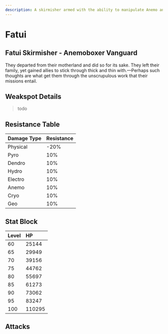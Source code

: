 ```yaml
---
description: A skirmisher armed with the ability to manipulate Anemo and heal their comrades..
---
```


# Fatui

## Fatui Skirmisher - Anemoboxer Vanguard

They departed from their motherland and did so for its sake. They left their family, yet gained allies to stick through thick and thin with.—Perhaps such thoughts are what get them through the unscrupulous work that their missions entail.

## Weakspot Details

> todo

## Resistance Table

| Damage Type | Resistance |
| :--- | :--- |
| Physical | -20% |
| Pyro | 10% |
| Dendro | 10% |
| Hydro | 10% |
| Electro | 10% |
| Anemo | 10% |
| Cryo | 10% |
| Geo | 10% |

## Stat Block

| Level | HP |
| :--- | :--- |
| 60 | 25144 |
| 65 | 29949 |
| 70 | 39156 |
| 75 | 44762 |
| 80 | 55697 |
| 85 | 61273 |
| 90 | 73062 |
| 95 | 83247 |
| 100 | 110295 |

## Attacks

